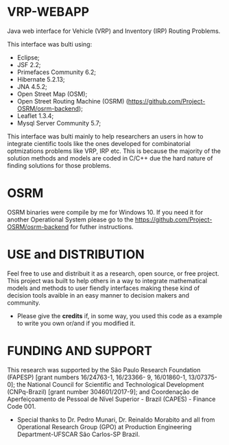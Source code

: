 # VRP-WEBAPP
Java web interface for Vehicle (VRP) and Inventory (IRP) Routing Problems.

This interface was bulti using: 
  - Eclipse;
  - JSF 2.2; 
  - Primefaces Community 6.2;
  - Hibernate 5.2.13;   
  - JNA 4.5.2;
  - Open Street Map (OSM);
  - Open Street Routing Machine (OSRM) (https://github.com/Project-OSRM/osrm-backend); 
  - Leaflet 1.3.4;
  - Mysql Server Community 5.7;
  
This interface was bulti mainly to help researchers an users in how to integrate cientific tools like the ones developed for
combinatorial optmizations problems like VRP, IRP etc. 
This is because the majority of the solution methods and models are coded in C/C++ due the hard nature of finding solutions for those problems.

# OSRM
OSRM binaries were compile by me for Windows 10. If you need it for another Operational System please go to the https://github.com/Project-OSRM/osrm-backend for futher instructions.

# USE and DISTRIBUTION
Feel free to use and distribuit it as a research, open source, or free project. This project was built to help others in a way to integrate mathematical models and methods to user fiendly interfaces making these kind of decision tools avaible in an easy manner to decision makers and community.

- Please give the **credits** if, in some way, you used this code as a example to write you own or/and if you modified it. 

# FUNDING AND SUPPORT
This research was supported by the São Paulo Research Foundation (FAPESP) [grant numbers 16/24763-1, 16/23366-
9, 16/01860-1, 13/07375-0]; the National Council for Scientific and Technological Development (CNPq-Brazil) [grant
number 304601/2017-9]; and Coordenação de Aperfeiçoamento de Pessoal de Nível Superior - Brazil (CAPES) - Finance Code 001.

  - Special thanks to Dr. Pedro Munari, Dr. Reinaldo Morabito and all from Operational Research Group (GPO) at Production Engineering Department-UFSCAR São Carlos-SP Brazil.
  
